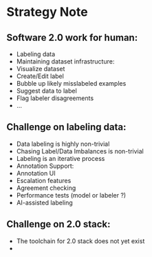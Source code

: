 # Strategy Note

## Software 2.0 work for human: 
- Labeling data
- Maintaining dataset infrastructure:
-   Visualize dataset
-   Create/Edit label
-   Bubble up likely misslabeled examples
-   Suggest data to label
-   Flag labeler disagreements
-   ...

## Challenge on labeling data:
- Data labeling is highly non-trivial
- Chasing Label/Data Imbalances is non-trivial
- Labeling is an iterative process
- Annotation Support:
-   Annotation UI
-   Escalation features
-   Agreement checking
-   Performance tests (model or labeler ?)
-   AI-assisted labeling

## Challenge on 2.0 stack:
- The toolchain for 2.0 stack does not yet exist
- 
